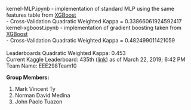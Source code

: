 kernel-MLP.ipynb - implementation of standard MLP using the same features table from <a href='https://www.kaggle.com/ranjoranjan/single-xgboost-model'>XGBoost</a></br>
        - Cross-Validation Quadratic Weighted Kappa =  0.33866061924592417</br>
kernel-xgboost.ipynb - implementation of gradient boosting taken from <a href='https://www.kaggle.com/ranjoranjan/single-xgboost-model'>XGBoost</a> </br>
        - Cross-Validation Quadratic Weighted Kappa =  0.482499011421059</br>
</br>
Leaderboards Quadratic Weighted Kappa: 0.453</br>
Current Kaggle Leaderboard: 435th (<a href='https://www.kaggle.com/c/petfinder-adoption-prediction/leaderboard'>link</a>) as of March 22, 2019; 6:42 PM</br>
Team Name: EEE298Team10

<strong>Group Members:</strong></br>
1. Mark Vincent Ty</br>
2. Norman David Medina</br>
3. John Paolo Tuazon</br>
